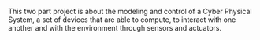 This two part project is about the modeling and control of a Cyber Physical System, a set of devices that are able to compute, to interact with one another and with the environment through sensors and actuators.
